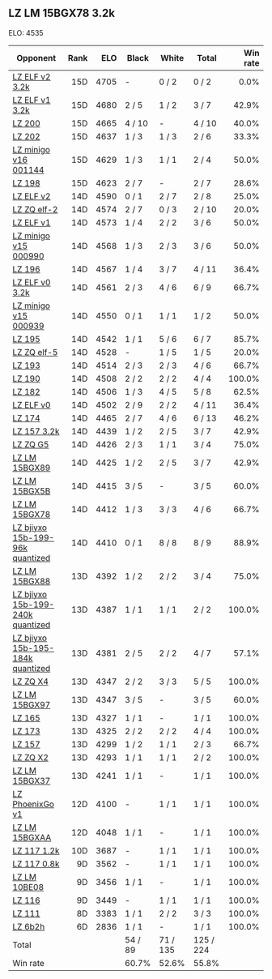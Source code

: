 ## LZ LM 15BGX78 3.2k ##

ELO: 4535

Opponent | Rank | ELO | Black | White | Total | Win rate
---------|-----:|----:|-------|-------|-------|-------:
[LZ ELF v2 3.2k](LZ%20ELF%20v2%203.2k.md) | 15D | 4705 | - | 0 / 2 | 0 / 2 | 0.0%
[LZ ELF v1 3.2k](LZ%20ELF%20v1%203.2k.md) | 15D | 4680 | 2 / 5 | 1 / 2 | 3 / 7 | 42.9%
[LZ 200](LZ%20200.md) | 15D | 4665 | 4 / 10 | - | 4 / 10 | 40.0%
[LZ 202](LZ%20202.md) | 15D | 4637 | 1 / 3 | 1 / 3 | 2 / 6 | 33.3%
[LZ minigo v16 001144](LZ%20minigo%20v16%20001144.md) | 15D | 4629 | 1 / 3 | 1 / 1 | 2 / 4 | 50.0%
[LZ 198](LZ%20198.md) | 15D | 4623 | 2 / 7 | - | 2 / 7 | 28.6%
[LZ ELF v2](LZ%20ELF%20v2.md) | 14D | 4590 | 0 / 1 | 2 / 7 | 2 / 8 | 25.0%
[LZ ZQ elf-2](LZ%20ZQ%20elf-2.md) | 14D | 4574 | 2 / 7 | 0 / 3 | 2 / 10 | 20.0%
[LZ ELF v1](LZ%20ELF%20v1.md) | 14D | 4573 | 1 / 4 | 2 / 2 | 3 / 6 | 50.0%
[LZ minigo v15 000990](LZ%20minigo%20v15%20000990.md) | 14D | 4568 | 1 / 3 | 2 / 3 | 3 / 6 | 50.0%
[LZ 196](LZ%20196.md) | 14D | 4567 | 1 / 4 | 3 / 7 | 4 / 11 | 36.4%
[LZ ELF v0 3.2k](LZ%20ELF%20v0%203.2k.md) | 14D | 4561 | 2 / 3 | 4 / 6 | 6 / 9 | 66.7%
[LZ minigo v15 000939](LZ%20minigo%20v15%20000939.md) | 14D | 4550 | 0 / 1 | 1 / 1 | 1 / 2 | 50.0%
[LZ 195](LZ%20195.md) | 14D | 4542 | 1 / 1 | 5 / 6 | 6 / 7 | 85.7%
[LZ ZQ elf-5](LZ%20ZQ%20elf-5.md) | 14D | 4528 | - | 1 / 5 | 1 / 5 | 20.0%
[LZ 193](LZ%20193.md) | 14D | 4514 | 2 / 3 | 2 / 3 | 4 / 6 | 66.7%
[LZ 190](LZ%20190.md) | 14D | 4508 | 2 / 2 | 2 / 2 | 4 / 4 | 100.0%
[LZ 182](LZ%20182.md) | 14D | 4506 | 1 / 3 | 4 / 5 | 5 / 8 | 62.5%
[LZ ELF v0](LZ%20ELF%20v0.md) | 14D | 4502 | 2 / 9 | 2 / 2 | 4 / 11 | 36.4%
[LZ 174](LZ%20174.md) | 14D | 4465 | 2 / 7 | 4 / 6 | 6 / 13 | 46.2%
[LZ 157 3.2k](LZ%20157%203.2k.md) | 14D | 4439 | 1 / 2 | 2 / 5 | 3 / 7 | 42.9%
[LZ ZQ G5](LZ%20ZQ%20G5.md) | 14D | 4426 | 2 / 3 | 1 / 1 | 3 / 4 | 75.0%
[LZ LM 15BGX89](LZ%20LM%2015BGX89.md) | 14D | 4425 | 1 / 2 | 2 / 5 | 3 / 7 | 42.9%
[LZ LM 15BGX5B](LZ%20LM%2015BGX5B.md) | 14D | 4415 | 3 / 5 | - | 3 / 5 | 60.0%
[LZ LM 15BGX78](LZ%20LM%2015BGX78.md) | 14D | 4412 | 1 / 3 | 3 / 3 | 4 / 6 | 66.7%
[LZ bjiyxo 15b-199-96k quantized](LZ%20bjiyxo%2015b-199-96k%20quantized.md) | 14D | 4410 | 0 / 1 | 8 / 8 | 8 / 9 | 88.9%
[LZ LM 15BGX88](LZ%20LM%2015BGX88.md) | 13D | 4392 | 1 / 2 | 2 / 2 | 3 / 4 | 75.0%
[LZ bjiyxo 15b-199-240k quantized](LZ%20bjiyxo%2015b-199-240k%20quantized.md) | 13D | 4387 | 1 / 1 | 1 / 1 | 2 / 2 | 100.0%
[LZ bjiyxo 15b-195-184k quantized](LZ%20bjiyxo%2015b-195-184k%20quantized.md) | 13D | 4381 | 2 / 5 | 2 / 2 | 4 / 7 | 57.1%
[LZ ZQ X4](LZ%20ZQ%20X4.md) | 13D | 4347 | 2 / 2 | 3 / 3 | 5 / 5 | 100.0%
[LZ LM 15BGX97](LZ%20LM%2015BGX97.md) | 13D | 4347 | 3 / 5 | - | 3 / 5 | 60.0%
[LZ 165](LZ%20165.md) | 13D | 4327 | 1 / 1 | - | 1 / 1 | 100.0%
[LZ 173](LZ%20173.md) | 13D | 4325 | 2 / 2 | 2 / 2 | 4 / 4 | 100.0%
[LZ 157](LZ%20157.md) | 13D | 4299 | 1 / 2 | 1 / 1 | 2 / 3 | 66.7%
[LZ ZQ X2](LZ%20ZQ%20X2.md) | 13D | 4293 | 1 / 1 | 1 / 1 | 2 / 2 | 100.0%
[LZ LM 15BGX37](LZ%20LM%2015BGX37.md) | 13D | 4241 | 1 / 1 | - | 1 / 1 | 100.0%
[LZ PhoenixGo v1](LZ%20PhoenixGo%20v1.md) | 12D | 4100 | - | 1 / 1 | 1 / 1 | 100.0%
[LZ LM 15BGXAA](LZ%20LM%2015BGXAA.md) | 12D | 4048 | 1 / 1 | - | 1 / 1 | 100.0%
[LZ 117 1.2k](LZ%20117%201.2k.md) | 10D | 3687 | - | 1 / 1 | 1 / 1 | 100.0%
[LZ 117 0.8k](LZ%20117%200.8k.md) | 9D | 3562 | - | 1 / 1 | 1 / 1 | 100.0%
[LZ LM 10BE08](LZ%20LM%2010BE08.md) | 9D | 3456 | 1 / 1 | - | 1 / 1 | 100.0%
[LZ 116](LZ%20116.md) | 9D | 3449 | - | 1 / 1 | 1 / 1 | 100.0%
[LZ 111](LZ%20111.md) | 8D | 3383 | 1 / 1 | 2 / 2 | 3 / 3 | 100.0%
[LZ 6b2h](LZ%206b2h.md) | 6D | 2836 | 1 / 1 | - | 1 / 1 | 100.0%
Total | | | 54 / 89 | 71 / 135 | 125 / 224 | 
Win rate| | | 60.7% | 52.6% | 55.8% | 
